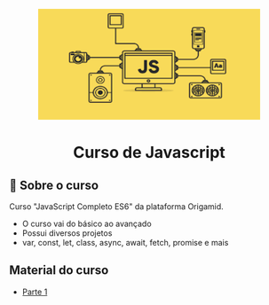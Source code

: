 <p align="center">
  <img src="/imagens/js.png" alt="js" width=400 height=200>
</p>

<h1 align="center">
    Curso de Javascript
</h1>
 

## :notebook_with_decorative_cover: Sobre o curso

Curso "JavaScript Completo ES6" da plataforma Origamid.
 - O curso vai do básico ao avançado
 - Possui diversos projetos
 - var, const, let, class, async, await, fetch, promise e mais

## Material do curso
 - [Parte 1][1]


[1]: https://github.com/amandazk/curso-javascript/tree/master/parte-1
